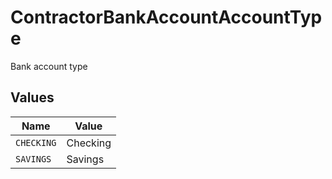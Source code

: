 # ContractorBankAccountAccountType

Bank account type


## Values

| Name       | Value      |
| ---------- | ---------- |
| `CHECKING` | Checking   |
| `SAVINGS`  | Savings    |